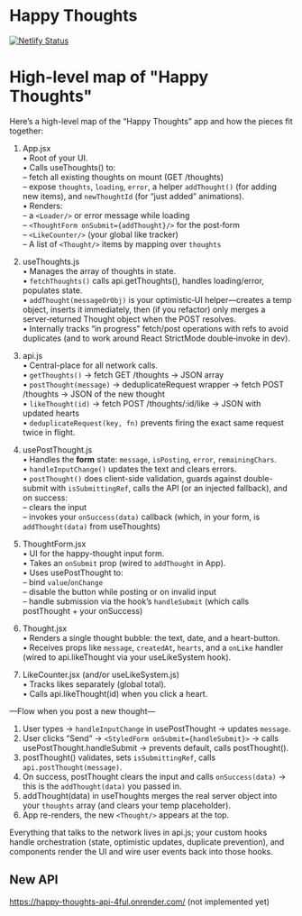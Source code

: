 # Happy Thoughts

[![Netlify Status](https://api.netlify.com/api/v1/badges/8131bd8a-605d-4338-89f7-97ca5fcc0cc4/deploy-status)](https://app.netlify.com/sites/creative-hotteok-2e5655/deploys)

# High-level map of "Happy Thoughts"

Here’s a high-level map of the “Happy Thoughts” app and how the pieces fit together:

1. App.jsx  
   • Root of your UI.  
   • Calls useThoughts() to:  
    – fetch all existing thoughts on mount (GET /thoughts)  
    – expose `thoughts`, `loading`, `error`, a helper `addThought()` (for adding new items), and `newThoughtId` (for “just added” animations).  
   • Renders:  
    – a `<Loader/>` or error message while loading  
    – `<ThoughtForm onSubmit={addThought}/>` for the post‐form  
    – `<LikeCounter/>` (your global like tracker)  
    – A list of `<Thought/>` items by mapping over `thoughts`

2. useThoughts.js  
   • Manages the array of thoughts in state.  
   • `fetchThoughts()` calls api.getThoughts(), handles loading/error, populates state.  
   • `addThought(messageOrObj)` is your optimistic‐UI helper—creates a temp object, inserts it immediately, then (if you refactor) only merges a server‐returned Thought object when the POST resolves.  
   • Internally tracks “in progress” fetch/post operations with refs to avoid duplicates (and to work around React StrictMode double‐invoke in dev).

3. api.js  
   • Central-place for all network calls.  
   • `getThoughts()` → fetch GET /thoughts → JSON array  
   • `postThought(message)` → deduplicateRequest wrapper → fetch POST /thoughts → JSON of the new thought  
   • `likeThought(id)` → fetch POST /thoughts/:id/like → JSON with updated hearts  
   • `deduplicateRequest(key, fn)` prevents firing the exact same request twice in flight.

4. usePostThought.js  
   • Handles the **form** state: `message`, `isPosting`, `error`, `remainingChars`.  
   • `handleInputChange()` updates the text and clears errors.  
   • `postThought()` does client-side validation, guards against double-submit with `isSubmittingRef`, calls the API (or an injected fallback), and on success:  
    – clears the input  
    – invokes your `onSuccess(data)` callback (which, in your form, is `addThought(data)` from useThoughts)

5. ThoughtForm.jsx  
   • UI for the happy-thought input form.  
   • Takes an `onSubmit` prop (wired to `addThought` in App).  
   • Uses usePostThought to:  
    – bind `value`/`onChange`  
    – disable the button while posting or on invalid input  
    – handle submission via the hook’s `handleSubmit` (which calls postThought + your onSuccess)

6. Thought.jsx  
   • Renders a single thought bubble: the text, date, and a heart-button.  
   • Receives props like `message`, `createdAt`, `hearts`, and a `onLike` handler (wired to api.likeThought via your useLikeSystem hook).

7. LikeCounter.jsx (and/or useLikeSystem.js)  
   • Tracks likes separately (global total).  
   • Calls api.likeThought(id) when you click a heart.

—Flow when you post a new thought—

1. User types → `handleInputChange` in usePostThought → updates `message`.
2. User clicks “Send” → `<StyledForm onSubmit={handleSubmit}>` → calls usePostThought.handleSubmit → prevents default, calls postThought().
3. postThought() validates, sets `isSubmittingRef`, calls `api.postThought(message)`.
4. On success, postThought clears the input and calls `onSuccess(data)` → this is the `addThought(data)` you passed in.
5. addThought(data) in useThoughts merges the real server object into your `thoughts` array (and clears your temp placeholder).
6. App re-renders, the new `<Thought/>` appears at the top.

Everything that talks to the network lives in api.js; your custom hooks handle orchestration (state, optimistic updates, duplicate prevention), and components render the UI and wire user events back into those hooks.

## New API

https://happy-thoughts-api-4ful.onrender.com/ (not implemented yet)
